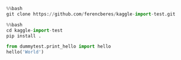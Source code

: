 ```python
%%bash 
git clone https://github.com/ferencberes/kaggle-import-test.git
```

```python
%%bash
cd kaggle-import-test
pip install .
```

```python
from dummytest.print_hello import hello
hello('World')
```
